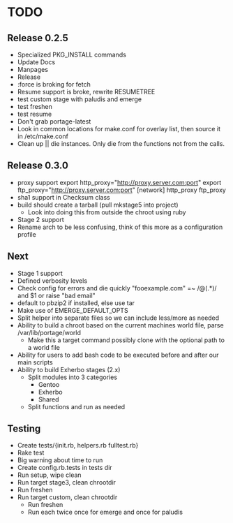 TODO
=====

Release 0.2.5
-----------
* Specialized PKG\_INSTALL commands
* Update Docs
* Manpages
* Release
* :force is broking for fetch
* Resume support is broke, rewrite RESUMETREE
* test custom stage with paludis and emerge
* test freshen
* test resume
* Don't grab portage-latest
* Look in common locations for make.conf for overlay list, 
  then source it in /etc/make.conf
* Clean up || die instances. Only die from the functions not from the calls.

Release 0.3.0
--------------
* proxy support
    export http_proxy="http://proxy.server.com:port"
    export ftp_proxy="http://proxy.server.com:port"
    [network]
    http_proxy
    ftp_proxy
* sha1 support in Checksum class
* build should create a tarball (pull mkstage5 into project)
    - Look into doing this from outside the chroot using ruby
* Stage 2 support
* Rename arch to be less confusing, think of this more as a configuration profile

Next
----
* Stage 1 support
* Defined verbosity levels
* Check config for errors and die quickly 
    "fooexample.com" =~ /@(.*)/ and $1 or raise "bad email" 
* default to pbzip2 if installed, else use tar
* Make use of EMERGE\_DEFAULT\_OPTS
* Split helper into separate files so we can include less/more as needed
* Ability to build a chroot based on the current machines world file, parse /var/lib/portage/world
    - Make this a target command possibly clone with the optional path to a world file
* Ability for users to add bash code to be executed before and after our main scripts
* Ability to build Exherbo stages (2.x)
    - Split modules into 3 categories
        - Gentoo
        - Exherbo
        - Shared
    - Split functions and run as needed

Testing
-------
* Create tests/{init.rb, helpers.rb fulltest.rb}
* Rake test
* Big warning about time to run
* Create config.rb.tests in tests dir
* Run setup, wipe clean
* Run target stage3, clean chrootdir
* Run freshen
* Run target custom, clean chrootdir
    - Run freshen
    - Run each twice once for emerge and once for paludis
